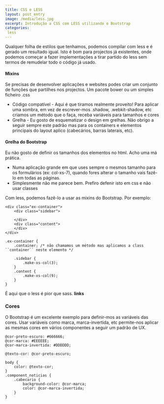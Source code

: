 ```yaml
---
title: CSS e LESS
layout: post_entry
image: /media/less.jpg
excerpt: Introdução a CSS com LESS utilizando o Bootstrap
categories:
 less
---
```

Qualquer folha de estilos que tenhamos, podemos compilar com less e é gerado um resultado igual.
Isto é bom para projectos já existentes, onde podemos começar a fazer implementações a tirar partido do less sem termos de remudelar todo o código já usado.


#### Mixins ####

Se precisas de desenvolver aplicações e websites podes criar um conjunto de funções que partilhes nos projectos. Um pacote bower ou um simples ficheiro .css

 * Código compatível - Aqui é que tiramos realmente proveito! Para aplicar uma sombra, em vez de escrever-mos .shadow, .webkit-shadow, etc criamos um método que o faça, receba variáveis para tamanhos e cores
 * Grelha - Eu gosto de esquematizar o design em grelhas. Não obrigo a seguir sempre este padrão mas para os containers e elementos principais do layout aplico (cabecários, barras laterais, etc).

#### Grelha do Bootstrap ####
Eu não gosto de definir os tamanhos dos elementos no html. Acho uma má prática.

 * Numa aplicação grande em que uses sempre o mesmos tamanho para os formulários (ex: col-xs-7), quando fores alterar o tamanho vais fazê-lo em todas as páginas.
 * Simplesmente não me parece bem. Prefiro defenir isto em css e não usar classes 

Com less, podemos fazê-lo a usar as mixins do Bootstrap. Por exemplo:

    <div class="ex-container">
        <div class="sidebar">

        </div>
        <div class="content">
        </div>
    </div>

    .ex-container {
        .container; /* não chamamos um método mas aplicamos a class ``container`` neste elemento */

        .sidebar {
            .make-xs-col(3);
        }
        .content {
            .make-xs-col(9);
        }
    }

É aqui que o less é pior que sass. **links**

### Cores ###

O Bootstrap é um excelente exemplo para definir-mos as variáveis das cores.
Usar variáveis como marca, marca-invertida, etc permite-nos aplicar as mesmas cores em vários componentes a seguir um padrão de UX.

    @cor-preto-escuro: #666666;
    @cor-marca: #EEEEEE;
    @cor-marca-invertida: #DDDDDD;

    @texto-cor: @cor-preto-escuro;

    body {
        color: @texto-cor;
    }
    .component_noticias {
        .cabecario {
            background-color: @cor-marca;
            color: @cor-marca-invertida;
        }
    }
